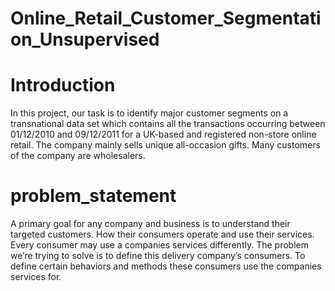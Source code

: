 # Online_Retail_Customer_Segmentation_Unsupervised
# Introduction
In this project, our task is to identify major customer segments on a transnational data set which contains all the transactions occurring between 01/12/2010 and 09/12/2011 for a UK-based and registered non-store online retail.
The company mainly sells unique all-occasion gifts. Many customers of the company are wholesalers.
# problem_statement
A primary goal for any company and business is to understand their targeted customers.
How their consumers operate and use their services.
Every consumer may use a companies services differently.
The problem we’re trying to solve is to define this delivery company’s consumers.
To define certain behaviors and methods these consumers use the companies services for.
